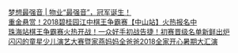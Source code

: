   
[梦想最强音 | 物业“最强音”，冠军诞生！](http://www.dianyue.me/archives/367/v5bv27256t636bau/)  
[重金悬赏！2018碧桂园江中棋王争霸赛【中山站】火热报名中](http://www.dianyue.me/archives/827/09og17r1rut2m4kb/)  
[珠海站棋王争霸赛火热开战！一众好手初战告捷！初赛晋级名单新鲜出炉](http://www.dianyue.me/archives/811/ney58o30mhalltaz/)  
[闪闪的童星少儿演艺大赛暨家燕妈妈全爸爸2018全家开心暑期大汇演](http://www.dianyue.me/archives/275/suurf8o9ne3s5n21/)